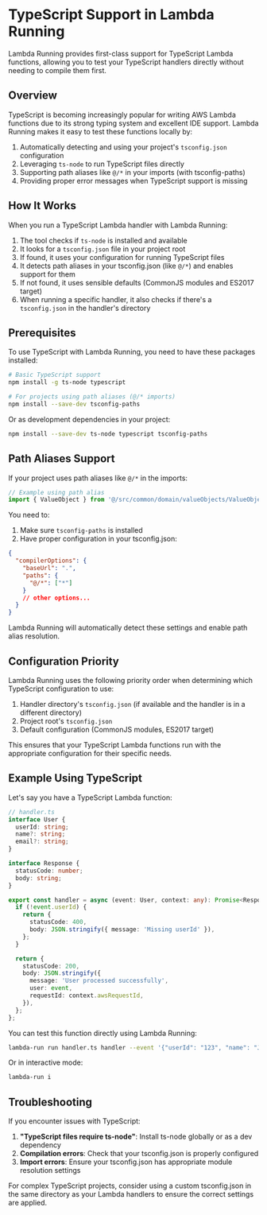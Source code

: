 # TypeScript Support in Lambda Running

Lambda Running provides first-class support for TypeScript Lambda functions, allowing you to test your TypeScript handlers directly without needing to compile them first.

## Overview

TypeScript is becoming increasingly popular for writing AWS Lambda functions due to its strong typing system and excellent IDE support. Lambda Running makes it easy to test these functions locally by:

1. Automatically detecting and using your project's `tsconfig.json` configuration
2. Leveraging `ts-node` to run TypeScript files directly
3. Supporting path aliases like `@/*` in your imports (with tsconfig-paths)
4. Providing proper error messages when TypeScript support is missing

## How It Works

When you run a TypeScript Lambda handler with Lambda Running:

1. The tool checks if `ts-node` is installed and available
2. It looks for a `tsconfig.json` file in your project root
3. If found, it uses your configuration for running TypeScript files
4. It detects path aliases in your tsconfig.json (like `@/*`) and enables support for them
5. If not found, it uses sensible defaults (CommonJS modules and ES2017 target)
6. When running a specific handler, it also checks if there's a `tsconfig.json` in the handler's directory

## Prerequisites

To use TypeScript with Lambda Running, you need to have these packages installed:

```bash
# Basic TypeScript support
npm install -g ts-node typescript

# For projects using path aliases (@/* imports)
npm install --save-dev tsconfig-paths
```

Or as development dependencies in your project:

```bash
npm install --save-dev ts-node typescript tsconfig-paths
```

## Path Aliases Support

If your project uses path aliases like `@/*` in the imports:

```typescript
// Example using path alias
import { ValueObject } from '@/src/common/domain/valueObjects/ValueObject';
```

You need to:

1. Make sure `tsconfig-paths` is installed
2. Have proper configuration in your tsconfig.json:

```json
{
  "compilerOptions": {
    "baseUrl": ".",
    "paths": {
      "@/*": ["*"]
    }
    // other options...
  }
}
```

Lambda Running will automatically detect these settings and enable path alias resolution.

## Configuration Priority

Lambda Running uses the following priority order when determining which TypeScript configuration to use:

1. Handler directory's `tsconfig.json` (if available and the handler is in a different directory)
2. Project root's `tsconfig.json`
3. Default configuration (CommonJS modules, ES2017 target)

This ensures that your TypeScript Lambda functions run with the appropriate configuration for their specific needs.

## Example Using TypeScript

Let's say you have a TypeScript Lambda function:

```typescript
// handler.ts
interface User {
  userId: string;
  name?: string;
  email?: string;
}

interface Response {
  statusCode: number;
  body: string;
}

export const handler = async (event: User, context: any): Promise<Response> => {
  if (!event.userId) {
    return {
      statusCode: 400,
      body: JSON.stringify({ message: 'Missing userId' }),
    };
  }

  return {
    statusCode: 200,
    body: JSON.stringify({
      message: 'User processed successfully',
      user: event,
      requestId: context.awsRequestId,
    }),
  };
};
```

You can test this function directly using Lambda Running:

```bash
lambda-run run handler.ts handler --event '{"userId": "123", "name": "John Doe"}'
```

Or in interactive mode:

```bash
lambda-run i
```

## Troubleshooting

If you encounter issues with TypeScript:

1. **"TypeScript files require ts-node"**: Install ts-node globally or as a dev dependency
2. **Compilation errors**: Check that your tsconfig.json is properly configured
3. **Import errors**: Ensure your tsconfig.json has appropriate module resolution settings

For complex TypeScript projects, consider using a custom tsconfig.json in the same directory as your Lambda handlers to ensure the correct settings are applied.
